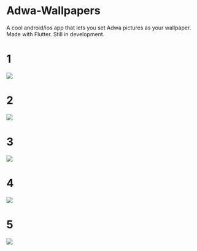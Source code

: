 # Adwa-Wallpapers
A cool android/ios app that lets you set Adwa pictures as your wallpaper. Made with Flutter. Still in development.
# 1
![](https://github.com/Absera/Adwa-Wallpapers/blob/main/images/photo_2021-01-16_19-12-27.jpg)
# 2
![](https://github.com/Absera/Adwa-Wallpapers/blob/main/images/photo_2021-01-16_19-12-41.jpg)
# 3
![](https://github.com/Absera/Adwa-Wallpapers/blob/main/images/photo_2021-01-16_19-12-37.jpg)
# 4
![](https://github.com/Absera/Adwa-Wallpapers/blob/main/images/photo_2021-01-16_19-12-44.jpg)
# 5
![](https://github.com/Absera/Adwa-Wallpapers/blob/main/images/photo_2021-01-16_19-12-31.jpg)
